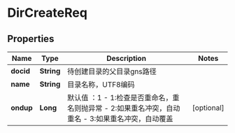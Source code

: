 # DirCreateReq

## Properties
Name | Type | Description | Notes
------------ | ------------- | ------------- | -------------
**docid** | **String** | 待创建目录的父目录gns路径 | 
**name** | **String** | 目录名称，UTF8编码 | 
**ondup** | **Long** | 默认值 ：1  - 1:检查是否重命名，重名则抛异常  - 2:如果重名冲突，自动重名  - 3:如果重名冲突，自动覆盖   |  [optional]
